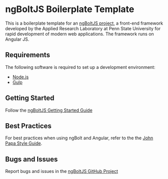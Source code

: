 # ngBoltJS Boilerplate Template

This is a boilerplate template for an [ngBoltJS project](https://github.com/ngbolt/ng-bolt), a front-end framework developed by the Applied Research Laboratory at Penn State University for rapid development of modern web applications. The framework runs on Angular JS.
  
## Requirements

The following software is required to set up a development environment:

* [Node.js](https://nodejs.org)
* [Gulp](http://gulpjs.com)
    
## Getting Started

Follow the [ngBoltJS Getting Started Guide](https://ngbolt.github.io/#/guides/getting-started)

## Best Practices

For best practices when using ngBolt and Angular, refer to the the [John Papa Style Guide](https://github.com/johnpapa/angular-styleguide/blob/master/a1/README.md).

## Bugs and Issues

Report bugs and issues in the [ngBoltJS GitHub Project](https://github.com/ngBolt/ng-bolt/issues)
